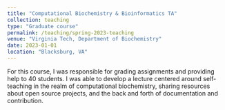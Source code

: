```yaml
---
title: "Computational Biochemistry & Bioinformatics TA"
collection: teaching
type: "Graduate course"
permalink: /teaching/spring-2023-teaching
venue: "Virginia Tech, Department of Biochemistry"
date: 2023-01-01
location: "Blacksburg, VA"
---
```


For this course, I was responsible for grading assignments and providing help to 40 students. I was able to develop a lecture centered around self-teaching in the realm of computational biochemistry, sharing resources about open source projects, and the back and forth of documentation and contribution.
